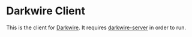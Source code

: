 # Darkwire Client

This is the client for [Darkwire](https://github.com/darkwire/darkwire.io). It requires [darkwire-server](../server) in order to run.